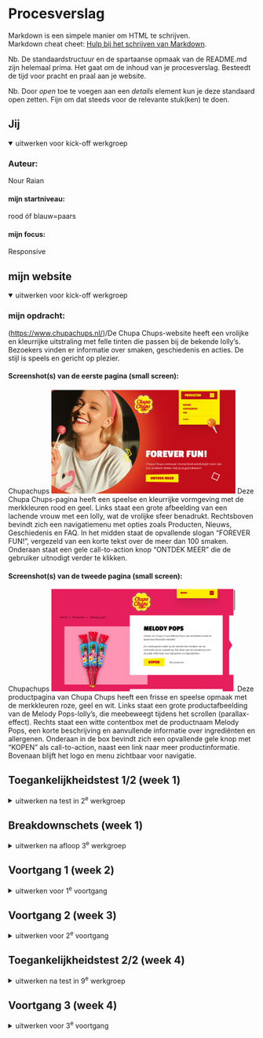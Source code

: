 # Procesverslag
Markdown is een simpele manier om HTML te schrijven.  
Markdown cheat cheet: [Hulp bij het schrijven van Markdown](https://github.com/adam-p/markdown-here/wiki/Markdown-Cheatsheet).

Nb. De standaardstructuur en de spartaanse opmaak van de README.md zijn helemaal prima. Het gaat om de inhoud van je procesverslag. Besteedt de tijd voor pracht en praal aan je website.

Nb. Door *open* toe te voegen aan een *details* element kun je deze standaard open zetten. Fijn om dat steeds voor de relevante stuk(ken) te doen.





## Jij

<details open>
  <summary>uitwerken voor kick-off werkgroep</summary>

  ### Auteur:
  Nour Raian

  #### mijn startniveau:
  rood óf blauw=paars 

  #### mijn focus:
  Responsive
 
</details>





## mijn website

<details open>
  <summary>uitwerken voor kick-off werkgroep</summary>

  ### mijn opdracht:
  (https://www.chupachups.nl/)/De Chupa Chups-website heeft een vrolijke en kleurrijke uitstraling met felle tinten die passen bij de bekende lolly’s. Bezoekers vinden er informatie over smaken, geschiedenis en acties. De stijl is speels en gericht op plezier.

  #### Screenshot(s) van de eerste pagina (small screen): 
  Chupachups 
  <img src="readme-images/website.png" width="375px" alt=""> Deze Chupa Chups-pagina heeft een speelse en kleurrijke vormgeving met de merk­kleuren rood en geel. Links staat een grote afbeelding van een lachende vrouw met een lolly, wat de vrolijke sfeer benadrukt. Rechtsboven bevindt zich een navigatiemenu met opties zoals Producten, Nieuws, Geschiedenis en FAQ. In het midden staat de opvallende slogan “FOREVER FUN!”, vergezeld van een korte tekst over de meer dan 100 smaken. Onderaan staat een gele call-to-action knop “ONTDEK MEER” die de gebruiker uitnodigt verder te klikken.

  #### Screenshot(s) van de tweede pagina (small screen):
  Chupachups 
  <img src="readme-images/2epagina.png" width="375px" alt=""> Deze productpagina van Chupa Chups heeft een frisse en speelse opmaak met de merk­kleuren roze, geel en wit. Links staat een grote productafbeelding van de Melody Pops-lolly’s, die meebeweegt tijdens het scrollen (parallax-effect). Rechts staat een witte contentbox met de productnaam Melody Pops, een korte beschrijving en aanvullende informatie over ingrediënten en allergenen. Onderaan in de box bevindt zich een opvallende gele knop met “KOPEN” als call-to-action, naast een link naar meer productinformatie. Bovenaan blijft het logo en menu zichtbaar voor navigatie.
 
</details>



## Toegankelijkheidstest 1/2 (week 1)

<details>
  <summary>uitwerken na test in 2<sup>e</sup> werkgroep</summary>

  ### Bevindingen
  Lijst met je bevindingen die in de test naar voren kwamen:
  <img src="readme-images/regel-die-gelezen-wordt.png" width="375px" alt=""> die bovenste lijn in de top van pagina wordt door de verteller als regel gelezen.Een screenreader-gebruiker verwacht alleen nuttige inhoud

  <img src="readme-images/h1.png" width="375px" alt=""> Het beeld van de lachende vrouw met een lolly wordt niet automatisch beschreven door de verteller tenzij er een alt-tekst is toegevoegd

  <img src="readme-images/decoratie.png" width="375px" alt=""> De decoratieve cirkel (wit rondje rechts van de tekst “LOLLY’S”) wordt door de screenreader voorgelezen alsof het een betekenisvol element is.Voor gebruikers die blind of slechtziend zijn, geeft dat ruis en verwarring: ze horen iets wat eigenlijk geen inhoudelijke waarde heeft
  
  <img src="readme-images/niks.png" width="375px" alt=""> Dit element heeft geen betekenis voor de gebruiker, maar wordt toch voorgelezen door de screenreader.

  <img src="readme-images/niks2.png" width="375px" alt=""> Decoratieve blokken/figuren horen genegeerd te worden,want ze dragen niets bij aan de inhoud.

  <img src="readme-images/shuif-pagina.png" width="375px" alt=""> Onnodige tab-stops, rommelige leesvolgorde, visuele focus springt naar grote containers.

  <img src="readme-images/pijl-afbeelding.png" width="375px" alt="">Screenreaders zien dit pijl als afbeelding. Blinde gebruikers krijgen dus niet door dat dit bedoeld is om naar een antwoord te navigeren

  <img src="readme-images/producten-info.png" width="375px" alt="">Afbeelding wordt voorgelezen, Titel THE BEST OF WHEEL 200ST wordt netjes gelezen en Knop TOON PRODUCT wordt ook gelezen als actie.

  <img src="readme-images/fruit.png" width="375px" alt=""> van dit pagina is dat de enige wat wordt voorgelezen en verder niks meer

  <img src="readme-images/voedingswaarden.png" width="375px" alt=""> De screenreader negeert dit tabel.

  <img src="readme-images/geen-actieknop.png" width="375px" alt="">De screenreader geeft aan dat er geen actiesknoppen zijn in dit pagina terwijl er wel is. Deze knop werkt met de muis, maar is technisch geen knop. Voor screenreaders wordt hij niet als actie herkend, waardoor blinde gebruikers de actie niet kunnen uitvoeren.

</details>



## Breakdownschets (week 1)

<details>
  <summary>uitwerken na afloop 3<sup>e</sup> werkgroep</summary>

  ### de hele pagina: 
  <img src="readme-images/pagina2.png" width="375px" alt="breakdown van de hele pagina">
  <img src="readme-images/pagina1.png" width="375px" alt="breakdown van de hele pagina">

  ### dynamisch deel (menu): 
  <img src="readme-images/menu.gif" width="375px" alt="breakdown van een dynamisch deel">

  ### wellicht nog een dynamisch deel (slide-in effect en Visueel hover-effect wanneer de muis over een product beweegt product die mee beweegt bij het scrollen ): 
  <img src="readme-images/hover-effect-en-slide-in effect.gif" width="375px" alt="breakdown van nog een dynamisch deel">
  <img src="readme-images/product-die-meebeweegt.gif" width="375px" alt="breakdown van nog een dynamisch deel">
  <img src="readme-images/breakdownschets.png" width="375px" alt="breakdownschets van de website die ik ga namaken">
  <img src="readme-images/breakdownschets2.png" width="375px" alt="breakdownschets van de 2e pagina van de website die ik ga namaken">
</details>





## Voortgang 1 (week 2)

<details>
  <summary>uitwerken voor 1<sup>e</sup> voortgang</summary>

  ### Stand van zaken
  **Wat ging goed:** Ik ben gelukkig gelijk begonnen met het maken van HTML en CSS, omdat de docent had gezegd dat we het anders niet zouden redden. Hierdoor had ik al snel een begin gemaakt. 
  **Wat was lastig:** Het kiezen van een website vond ik lastig. Ik ben niet zo bevorderd in code en heb toch een best uitdagende website gekozen en heb besloten om die responsief te maken. Daarnaast had ik wat structuur fout in mijn HTML, maar die heb ik met hulp van medestudenten en de docent kunnen oplossen.  
  Over het algemeen was de eerste opzet van HTML goed te doen.
  <img src="readme-images/basishtml.png" width="375px" alt="1e html opzet">
   

  ### Agenda voor meeting
  samen met je groepje opstellen

  | student 1      | student 2          | student 3    | student 4        |
  | ---            | ---                | ---          | ---              |
  | dit bespreken  | en dit             | en ik dit    | en dan ik dat    |
  | en dat ook nog | dit als er tijd is | nog een punt | dit wil ik zeker |
  | ...            | ...                | ...          | ...              |


  ### Verslag van meeting
  hier na afloop snel de uitkomsten van de meeting vastleggen:

Tijdens het feedbackmoment had ik mijn breakdownschets laten zien en hoe ik mijn structuur wilde opbouwen ik had toen ook al wat HTML gecodeerd.  
Ik kreeg waardevolle feedback van de studentassistent over mijn HTML-structuur: bepaalde dingen konden netter of anders.  
Na afloop heb ik de feedback die ik genoteerd had verwerkt in mijn HTML-structuur zodat die netter werd.  
Ik had toen ook een breakdownschets van een pagina gemaakt en kreeg het advies om dit ook voor de tweede pagina te doen. Dat heb ik gedaan, en daardoor kreeg ik meer inzicht in hoe ik die tweede pagina zou opbouwen.
<img src="readme-images/feedback-week-1.png" width="375px" alt="feedback">
</details>


## Voortgang 2 (week 3)

<details>
  <summary>uitwerken voor 2<sup>e</sup> voortgang</summary>

 ### Stand van zaken
**Wat ging goed:** Ik heb de opzet van pagina 1 en pagina 2 al af kunnen maken, zodat ik verder kon werken in CSS.  
**Wat was lastig:** Ik had weinig CSS vergeleken met andere studenten.
Dat gaf wat stress, zeker omdat ik ook een week ziek was geweest en daardoor achterstand had.  


  ### Agenda voor meeting
  samen met je groepje opstellen

  | student 1      | student 2          | student 3    | student 4        |
  | ---            | ---                | ---          | ---              |
  | dit bespreken  | en dit             | en ik dit    | en dan ik dat    |
  | en dat ook nog | dit als er tijd is | nog een punt | dit wil ik zeker |
  | ...            | ...                | ...          | ...              |


  ### Verslag van meeting
  Tijdens het feedbackmoment kreeg ik van de docent de tip om in plaats van `<button>` een `<a>` te gebruiken en die met CSS als button te stijlen.  
  De docent stelde me ook gerust dat ik nog goed op weg was en dat het in orde zou komen.  
  Na afloop van de meeting heb ik direct aanpassingen doorgevoerd en de stijling verbeterd.  
<img src="readme-images/feedbackweek2.png" width="375px" alt="feedback">
</details>





## Toegankelijkheidstest 2/2 (week 4)

<details>
  <summary>uitwerken na test in 9<sup>e</sup> werkgroep</summary>

  ### Bevindingen
  **Voedingswaardentabellen**  
    In de originele site werden tabellen niet gelezen door de screenreader.  
    In mijn versie worden ze wel correct voorgelezen.  
    <img src="readme-images/voedingswaarde2.png" width="375px" alt="voedingswaarde">
    <img src="readme-images/voedingswaarden.png" width="375px" alt="voedingswaarde">
    <img src="readme-images/tabel.png" width="375px" alt="tabel">

  **Supermarkten (koop-opties)**  
    In de originele site werden deze blokken genegeerd door de screenreader.  
    In mijn versie zijn er alt-teksten toegevoegd waardoor de screenreader de namen van de supermarkten goed kan voorlezen.  
    <img src="readme-images/supermart.png" width="375px" alt="supermarkten">

**Productinformatie**  
    Oorspronkelijk las de screenreader alleen de productnaam voor.  
    In mijn versie wordt de volledige productinformatie ook uitgesproken.  
    <img src="readme-images/productinfo.png" width="375px" alt="producten-info">

**Navigatie (menu)**  
    Het navigatiemenu is nu goed gestructureerd en volledig verstaanbaar voor de screenreader.  
    <img src="readme-images/menu.png" width="375px" alt="menu">

**Decoratieve elementen**  
    Elementen die puur decoratief zijn, heb ik verborgen voor screenreaders (`alt=""`).  
    In de originele site werden deze wel voorgelezen, wat verwarrend was voor slechtziende gebruikers.  
    <img src="readme-images/decoratief-element.png" width="375px" alt="decoratie">
    <img src="readme-images/decoratief-element2.png" width="375px" alt="decoratie">

**Breadcrumbs**  
    Breadcrumbs zijn nu in een `<nav aria-label="breadcrumb">` geplaatst.  
    De screenreader kondigt dit correct aan als navigatie, waardoor gebruikers beter begrijpen waar ze zich bevinden.  
    <img src="readme-images/breadcrumbs.png" width="375px" alt="breadcrumbs">
</details>





## Voortgang 3 (week 4)

<details>
  <summary>uitwerken voor 3<sup>e</sup> voortgang</summary>

  ### Stand van zaken
  hier dit ging goed & dit was lastig (neem ook screenshots op van delen van je website en code)


  ### Agenda voor meeting
  samen met je groepje opstellen

  | student 1      | student 2          | student 3    | student 4        |
  | ---            | ---                | ---          | ---              |
  | dit bespreken  | en dit             | en ik dit    | en dan ik dat    |
  | en dat ook nog | dit als er tijd is | nog een punt | dit wil ik zeker |
  | ...            | ...                | ...          | ...              |


  ### Verslag van meeting
  hier na afloop snel de uitkomsten van de meeting vastleggen

  ## Voortgang 3 (week 4)

<details>
  <summary>uitwerken voor 3<sup>e</sup> voortgang</summary>

  ### Stand van zaken
  ## Voortgang 3 (week 4)

<details>
  <summary>uitwerken voor 3<sup>e</sup> voortgang</summary>

  ### Stand van zaken
  **Wat ging goed:** De mobile-first versie van de 1e pagina is af en de header is een klein beetje responsief. Als ik problemen had in mijn CSS, werd ik steeds geholpen door de docent en de studentenassistent.
  **Wat was lastig:** CSS voelde verwarrend omdat ik meer dan 10 `<section>`s heb en ik mijn HTML puur semantisch wil houden. Met al die `:nth-of-type` herhalingen werd het snel onoverzichtelijk.

  ### Verslag van meeting
  Ik kreeg tijdens het feedbackmoment de tip om in een bepaalde sectie een **button met h3** te maken, omdat ik een lange pagina met veel `<h2>` had.
   <img src="readme-images/feedback-week3.png" width="375" alt="error">
  Na de feedback heb ik dat aangepast. Eerst leek alles goed (geen errors), maar na het stylen van de 1e pagina kreeg ik ineens **6 errors**.
  <img src="readme-images/error.png" width="375" alt="error">
  Er werd tegen mij gezegd dat **`<h3>` en `<button>` niet met elkaar mogen**. Dat heb ik vervolgens opgelost.
  Wat ik vooral moeilijk vond: werken met **`@media`**, omdat in combinatie met **`:nth-of-type`** dingen vaak misgingen.
</details>

</details>




## Eindgesprek (week 5)

<details>
  <summary>uitwerken voor eindgesprek</summary>

  ### Je uitkomst - karakteristiek screenshots:
  <img src="readme-images/mijnhomepage.png" width="375px" alt="homepage">
  <img src="readme-images/per100g.png" width="375px" alt="tebel">
  <img src="readme-images/productbeschrijving.png" width="375px" alt="product">
  <img src="readme-images/mijnfooter.png" width="375px" alt="footer">


  ### Dit ging goed/Heb ik geleerd: 
  De voedingswaardentabel wordt goed weergegeven op mobile en is ook leesbaar door een screenreader.  
  De footer is in een keer goed gelukt en daar ben ik heel tevreden mee.  
  Ik heb geleerd dat het soms beter is om paginas opnieuw te doen en met classes/ID’s te werken voor meer overzicht en betere responsive CSS. Door problemen opnieuw aan te pakken, ben ik uiteindelijk beter geworden in structureren en stylen.
  <img src="readme-images/voedingswaarde2.png" width="375px" alt="voedingswaarde">


  ### Dit was lastig/Is niet gelukt:
  Het stylen met `:nth-of-type`, vooral in combinatie met `@media`, was erg verwarrend.  
  In het begin wilde ik alles puur semantisch maken zonder classes en ID’s, maar dat maakte het responsive maken moeilijk.  
  Voor de laptop-versie is het me niet helemaal gelukt om alles responsive te krijgen. Mobile en iPad werken goed, maar laptop gaf problemen.  
  Ik heb hier ongeveer 4 dagen aan vastgezeten, maar sommige elementen werden niet meer goed geselecteerd in de media queries.  
  <img src="readme-images/laptopmedia.png" width="375px" alt="bummer">
</details>





## Bronnenlijst

<details open>
  <summary>continu bijhouden terwijl je werkt</summary>

  Nb. Wees specifiek ('css-tricks' als bron is bijv. niet specifiek genoeg).  
  Nb. ChatGPT en andere AI horen er ook bij.  
  Nb. Vermeld de bronnen ook in je code.  

  ### style.css
  1.ChatGPT – schuine tekstvak / button (prompt met foto van Chupa Chups-button)  
  2 ChatGPT – achtergrond gradient (bubblegum)  
     https://chatgpt.com/share/68dac4f8-8bb0-8004-a8f9-a4b685464154  
  3 ChatGPT – before en after data-unit (nutri metrics)  
     https://chatgpt.com/share/68da90a2-d184-8004-a436-4c3b1b71dfe5  
  4 DeepSeek – voedingstabel styling  
     https://chat.deepseek.com/share/xodxt4oa7gv7456is0  
  5 Copy & Paste Symbols – pijl symbool  
     https://www.copyandpastesymbols.net/down-arrow-symbol.html  
  6 ChatGPT – footer grid template (prompt: footer laten lijken op Chupa Chups-footer)  

  ### java.js
  7 ChatGPT – JavaScript menu functionaliteit  
     https://chatgpt.com/share/68dc3965-1250-8004-8d77-85d698530a82  

  ### product.html
  8 ChatGPT – breadcrumbs  
     https://chatgpt.com/share/68db5d07-885c-8004-ac7e-538fba998ca8  
  9 W3Schools – data-attribute  
     https://www.w3schools.com/tags/att_data-.asp  
  10 ChatGPT – summary  
      https://chatgpt.com/share/68dac8ed-4b34-8004-8bf9-b2882679812d  
  11 W3Schools – summary-tag  
      https://www.w3schools.com/tags/tag_summary.asp  

</details>
